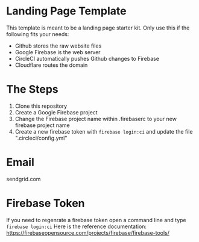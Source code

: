 # Landing Page Template

This template is meant to be a landing page starter kit. Only use this if the following fits your needs:
- Github stores the raw website files
- Google Firebase is the web server
- CircleCI automatically pushes Github changes to Firebase
- Cloudflare routes the domain

# The Steps
1) Clone this repository
2) Create a Google Firebase project
3) Change the Firebase project name within .firebaserc to your new firebase project name
4) Create a new firebase token with `firebase login:ci` and update the file ".circleci/config.yml"

# Email
sendgrid.com

# Firebase Token
If you need to regenrate a firebase token open a command line and type `firebase login:ci`
Here is the reference documentation: https://firebaseopensource.com/projects/firebase/firebase-tools/
